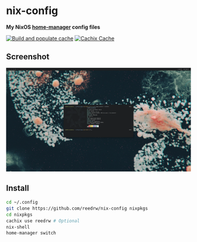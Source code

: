 # nix-config

**My NixOS [home-manager](https://github.com/rycee/home-manager) config files**

[![Build and populate cache](https://github.com/reedrw/nix-config/workflows/Build%20and%20populate%20cache/badge.svg)](https://github.com/reedrw/nix-config/actions?query=workflow%3A%22Build+and+populate+cache%22) [![Cachix Cache](https://img.shields.io/badge/cachix-reedrw-blue.svg)](https://reedrw.cachix.org)

## Screenshot
![screenshot](screenshot.png)

## Install

```sh
cd ~/.config
git clone https://github.com/reedrw/nix-config nixpkgs
cd nixpkgs
cachix use reedrw # Optional
nix-shell
home-manager switch
```
